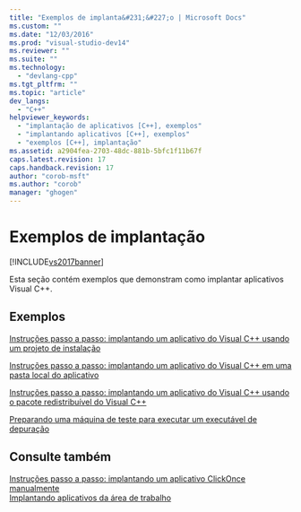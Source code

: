```yaml
---
title: "Exemplos de implanta&#231;&#227;o | Microsoft Docs"
ms.custom: ""
ms.date: "12/03/2016"
ms.prod: "visual-studio-dev14"
ms.reviewer: ""
ms.suite: ""
ms.technology: 
  - "devlang-cpp"
ms.tgt_pltfrm: ""
ms.topic: "article"
dev_langs: 
  - "C++"
helpviewer_keywords: 
  - "implantação de aplicativos [C++], exemplos"
  - "implantando aplicativos [C++], exemplos"
  - "exemplos [C++], implantação"
ms.assetid: a2904fea-2703-48dc-881b-5bfc1f11b67f
caps.latest.revision: 17
caps.handback.revision: 17
author: "corob-msft"
ms.author: "corob"
manager: "ghogen"
---
```

# Exemplos de implanta&#231;&#227;o
[!INCLUDE[vs2017banner](../assembler/inline/includes/vs2017banner.md)]

Esta seção contém exemplos que demonstram como implantar aplicativos Visual C\+\+.  
  
## Exemplos  
 [Instruções passo a passo: implantando um aplicativo do Visual C\+\+ usando um projeto de instalação](../ide/walkthrough-deploying-a-visual-cpp-application-by-using-a-setup-project.md)  
  
 [Instruções passo a passo: implantando um aplicativo do Visual C\+\+ em uma pasta local do aplicativo](../Topic/Walkthrough:%20Deploying%20a%20Visual%20C++%20Application%20to%20an%20Application-local%20Folder.md)  
  
 [Instruções passo a passo: implantando um aplicativo do Visual C\+\+ usando o pacote redistribuível do Visual C\+\+](../Topic/Walkthrough:%20Deploying%20a%20Visual%20C++%20Application%20By%20Using%20the%20Visual%20C++%20Redistributable%20Package.md)  
  
 [Preparando uma máquina de teste para executar um executável de depuração](../Topic/Preparing%20a%20Test%20Machine%20To%20Run%20a%20Debug%20Executable.md)  
  
## Consulte também  
 [Instruções passo a passo: implantando um aplicativo ClickOnce manualmente](../Topic/Walkthrough:%20Manually%20Deploying%20a%20ClickOnce%20Application.md)   
 [Implantando aplicativos da área de trabalho](../Topic/Deploying%20Native%20Desktop%20Applications%20\(Visual%20C++\).md)
